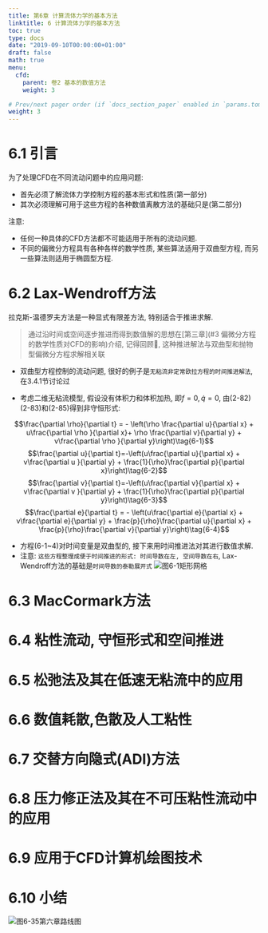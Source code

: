 ```yaml
---
title: 第6章 计算流体力学的基本方法
linktitle: 6 计算流体力学的基本方法
toc: true
type: docs
date: "2019-09-10T00:00:00+01:00"
draft: false
math: true
menu:
  cfd:
    parent: 卷2 基本的数值方法
    weight: 3

# Prev/next pager order (if `docs_section_pager` enabled in `params.toml`)
weight: 3
---
```

# 6.1 引言
为了处理CFD在不同流动问题中的应用问题:

- 首先必须了解流体力学控制方程的基本形式和性质(第一部分)
- 其次必须理解可用于这些方程的各种数值离散方法的基础只是(第二部分)

注意:

- 任何一种具体的CFD方法都不可能适用于所有的流动问题.
- 不同的偏微分方程具有各种各样的数学性质, 某些算法适用于双曲型方程, 而另一些算法则适用于椭圆型方程.

# 6.2 Lax-Wendroff方法
拉克斯-温德罗夫方法是一种显式有限差方法, 特别适合于推进求解.

> 通过沿时间或空间逐步推进而得到数值解的思想在[第三章](#3 偏微分方程的数学性质对CFD的影响)介绍, 记得回顾:memo:, 这种推进解法与双曲型和抛物型偏微分方程求解相关联

- 双曲型方程控制的流动问题, 很好的例子是`无粘流非定常欧拉方程的时间推进解法`, 在3.4.1节讨论过

- 考虑二维无粘流模型, 假设没有体积力和体积加热, 即$f= 0, \dot{q}=0$, 由(2-82)(2-83)和(2-85)得到非守恒形式:

$$\frac{\partial \rho}{\partial t} = - \left(\rho \frac{\partial u}{\partial x} + u\frac{\partial \rho }{\partial x}+ \rho \frac{\partial v}{\partial y} + v\frac{\partial \rho }{\partial y}\right)\tag{6-1}$$
$$\frac{\partial u}{\partial t}=-\left(u\frac{\partial u}{\partial x} + v\frac{\partial u }{\partial y} + \frac{1}{\rho}\frac{\partial p}{\partial x}\right)\tag{6-2}$$
$$\frac{\partial v}{\partial t}=-\left(u\frac{\partial v}{\partial x} + v\frac{\partial v }{\partial y} + \frac{1}{\rho}\frac{\partial p}{\partial y}\right)\tag{6-3}$$
$$\frac{\partial e}{\partial t} = - \left(u\frac{\partial e}{\partial x} + v\frac{\partial e}{\partial y} + \frac{p}{\rho}\frac{\partial u}{\partial x} + \frac{p}{\rho}\frac{\partial v}{\partial y}\right)\tag{6-4}$$

- 方程(6-1~4)对时间变量是双曲型的, 接下来用时间推进法对其进行数值求解.
- 注意: `这些方程整理成便于时间推进的形式: 时间导数在左, 空间导数在右`, Lax-Wendroff方法的基础是`时间导数的泰勒展开式`
![图6-1矩形网格](https://i.imgur.com/tDgZxaW.png)
# 6.3 MacCormark方法
# 6.4 粘性流动, 守恒形式和空间推进
# 6.5 松弛法及其在低速无粘流中的应用
# 6.6 数值耗散,色散及人工粘性
# 6.7 交替方向隐式(ADI)方法

# 6.8 压力修正法及其在不可压粘性流动中的应用
# 6.9 应用于CFD计算机绘图技术
# 6.10 小结
![图6-35第六章路线图](https://i.imgur.com/fx641MQ.png)